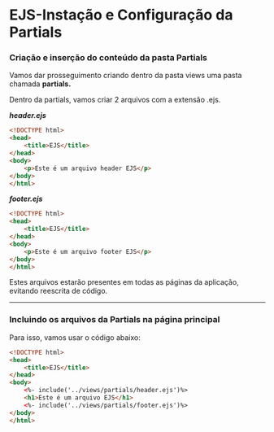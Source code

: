 # EJS-Instação e Configuração da Partials
### Criação e inserção do conteúdo da pasta Partials

Vamos dar prosseguimento criando dentro da pasta views uma pasta chamada **partials.**

Dentro da partials, vamos criar 2 arquivos com a extensão .ejs.

***header.ejs***

```html
<!DOCTYPE html>
<head>
    <title>EJS</title>
</head>
<body>
    <p>Este é um arquivo header EJS</p>
</body>
</html>
```

***footer.ejs***

```html
<!DOCTYPE html>
<head>
    <title>EJS</title>
</head>
<body>
    <p>Este é um arquivo footer EJS</p>
</body>
</html>
```

Estes arquivos estarão presentes em todas as páginas da aplicação, evitando reescrita de código.
***

### Incluindo os arquivos da Partials na página principal

Para isso, vamos usar o código abaixo:

```html
<!DOCTYPE html>
<head>
    <title>EJS</title>
</head>
<body>
    <%- include('../views/partials/header.ejs')%>
    <h1>Este é um arquivo EJS</h1>
    <%- include('../views/partials/footer.ejs')%>
</body>
</html>
```
